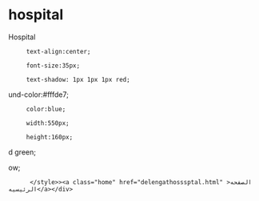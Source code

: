 # hospital
Hospital

  
  <div class="home"<s <div class="home"<style




         text-align:center;

         font-size:35px;

         text-shadow: 1px 1px 1px red;

und-color:#fffde7;

         color:blue;

         width:550px;

         height:160px;











  d green;

ow;

         

          </style>><a class="home" href="delengathosssptal.html" >الصفحه الرئيسيه</a></div>
